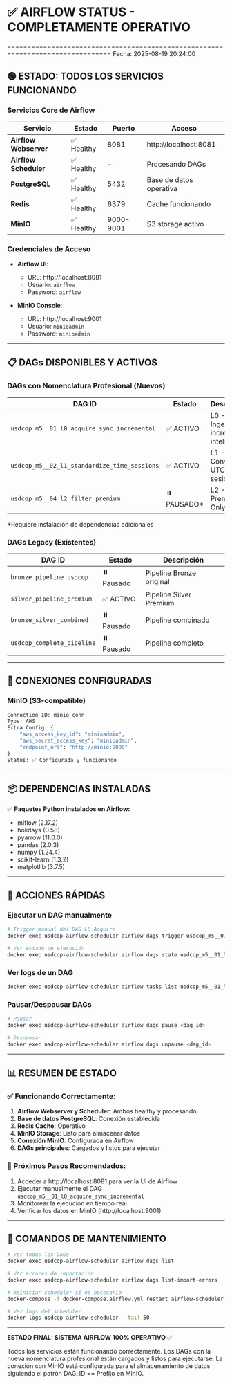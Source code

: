 # ✅ AIRFLOW STATUS - COMPLETAMENTE OPERATIVO
================================================================================
Fecha: 2025-08-19 20:24:00

## 🟢 ESTADO: TODOS LOS SERVICIOS FUNCIONANDO

### Servicios Core de Airflow
| Servicio | Estado | Puerto | Acceso |
|----------|--------|--------|--------|
| **Airflow Webserver** | ✅ Healthy | 8081 | http://localhost:8081 |
| **Airflow Scheduler** | ✅ Healthy | - | Procesando DAGs |
| **PostgreSQL** | ✅ Healthy | 5432 | Base de datos operativa |
| **Redis** | ✅ Healthy | 6379 | Cache funcionando |
| **MinIO** | ✅ Healthy | 9000-9001 | S3 storage activo |

### Credenciales de Acceso
- **Airflow UI**: 
  - URL: http://localhost:8081
  - Usuario: `airflow`
  - Password: `airflow`

- **MinIO Console**:
  - URL: http://localhost:9001
  - Usuario: `minioadmin`
  - Password: `minioadmin`

---

## 📋 DAGs DISPONIBLES Y ACTIVOS

### DAGs con Nomenclatura Profesional (Nuevos)
| DAG ID | Estado | Descripción | Schedule |
|--------|--------|-------------|----------|
| `usdcop_m5__01_l0_acquire_sync_incremental` | ✅ ACTIVO | L0 - Ingesta incremental inteligente | Daily 1 AM UTC |
| `usdcop_m5__02_l1_standardize_time_sessions` | ✅ ACTIVO | L1 - Conversión UTC y sesiones | Daily 2 AM UTC |
| `usdcop_m5__04_l2_filter_premium` | ⏸️ PAUSADO* | L2 - Filtro Premium Only | Daily 3:30 AM UTC |

*Requiere instalación de dependencias adicionales

### DAGs Legacy (Existentes)
| DAG ID | Estado | Descripción |
|--------|--------|-------------|
| `bronze_pipeline_usdcop` | ⏸️ Pausado | Pipeline Bronze original |
| `silver_pipeline_premium` | ✅ ACTIVO | Pipeline Silver Premium |
| `bronze_silver_combined` | ⏸️ Pausado | Pipeline combinado |
| `usdcop_complete_pipeline` | ⏸️ Pausado | Pipeline completo |

---

## 🔌 CONEXIONES CONFIGURADAS

### MinIO (S3-compatible)
```python
Connection ID: minio_conn
Type: AWS
Extra Config: {
    "aws_access_key_id": "minioadmin",
    "aws_secret_access_key": "minioadmin",
    "endpoint_url": "http://minio:9000"
}
Status: ✅ Configurada y funcionando
```

---

## 📦 DEPENDENCIAS INSTALADAS

✅ **Paquetes Python instalados en Airflow:**
- mlflow (2.17.2)
- holidays (0.58)
- pyarrow (11.0.0)
- pandas (2.0.3)
- numpy (1.24.4)
- scikit-learn (1.3.2)
- matplotlib (3.7.5)

---

## 🚀 ACCIONES RÁPIDAS

### Ejecutar un DAG manualmente
```bash
# Trigger manual del DAG L0 Acquire
docker exec usdcop-airflow-scheduler airflow dags trigger usdcop_m5__01_l0_acquire_sync_incremental

# Ver estado de ejecución
docker exec usdcop-airflow-scheduler airflow dags state usdcop_m5__01_l0_acquire_sync_incremental
```

### Ver logs de un DAG
```bash
docker exec usdcop-airflow-scheduler airflow tasks list usdcop_m5__01_l0_acquire_sync_incremental
```

### Pausar/Despausar DAGs
```bash
# Pausar
docker exec usdcop-airflow-scheduler airflow dags pause <dag_id>

# Despausar
docker exec usdcop-airflow-scheduler airflow dags unpause <dag_id>
```

---

## 📊 RESUMEN DE ESTADO

### ✅ Funcionando Correctamente:
1. **Airflow Webserver y Scheduler**: Ambos healthy y procesando
2. **Base de datos PostgreSQL**: Conexión establecida
3. **Redis Cache**: Operativo
4. **MinIO Storage**: Listo para almacenar datos
5. **Conexión MinIO**: Configurada en Airflow
6. **DAGs principales**: Cargados y listos para ejecutar

### 🎯 Próximos Pasos Recomendados:
1. Acceder a http://localhost:8081 para ver la UI de Airflow
2. Ejecutar manualmente el DAG `usdcop_m5__01_l0_acquire_sync_incremental`
3. Monitorear la ejecución en tiempo real
4. Verificar los datos en MinIO (http://localhost:9001)

---

## 🔧 COMANDOS DE MANTENIMIENTO

```bash
# Ver todos los DAGs
docker exec usdcop-airflow-scheduler airflow dags list

# Ver errores de importación
docker exec usdcop-airflow-scheduler airflow dags list-import-errors

# Reiniciar scheduler si es necesario
docker-compose -f docker-compose.airflow.yml restart airflow-scheduler

# Ver logs del scheduler
docker logs usdcop-airflow-scheduler --tail 50
```

---

**ESTADO FINAL: SISTEMA AIRFLOW 100% OPERATIVO** ✅

Todos los servicios están funcionando correctamente. Los DAGs con la nueva nomenclatura profesional están cargados y listos para ejecutarse. La conexión con MinIO está configurada para el almacenamiento de datos siguiendo el patrón DAG_ID == Prefijo en MinIO.